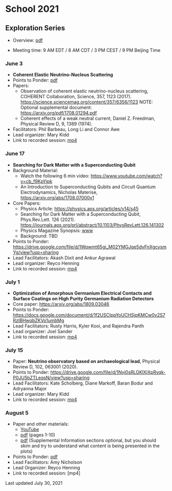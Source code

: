# School 2021

## Exploration Series

- Overview: [pdf](https://drive.google.com/uc?id=1GweH-ZcilGQiPIrHUoUx-BsFVf6vNArS)

- Meeting time: 9 AM EDT / 8 AM CDT / 3 PM CEST / 9 PM Beijing Time

### June 3
- <b>Coherent Elastic Neutrino-Nucleus Scattering</b>
- Points to Ponder: [pdf](https://drive.google.com/file/d/1Wqwmt65gi_M02YMGJqe5dvFnXgcysmYg/view?usp=sharing)
- Papers: 
  - Observation of coherent elastic neutrino-nucleus scattering, COHERENT Collaboration, Science, 357, 1123 (2017). https://science.sciencemag.org/content/357/6356/1123 NOTE:  Optional supplemental document:  https://arxiv.org/pdf/1708.01294.pdf
  - Coherent effects of a weak neutral current, Daniel Z. Freedman, Physical Review D, 9, 1389 (1974).
- Facilitators: Phil Barbeau, Long Li and Connor Awe
- Lead organizer: Mary Kidd
- Link to recorded session:  [mp4](https://drive.google.com/file/d/1UG0QK7yIFDsSL6eOgfjpP6mhPHhgsJLy/view?usp=sharing)

### June 17
- <b>Searching for Dark Matter with a Superconducting Qubit</b>
- Background Material:
  - Watch the following 6 min video: https://www.youtube.com/watch?v=cb_f9KpYipk
  - An Introduction to Superconducting Qubits and Circuit Quantum Electrodynamics, Nicholas Materise, https://arxiv.org/abs/1708.07000v1
- Core Papers:
  - Physics Article: https://physics.aps.org/articles/v14/s45
  - Searching for Dark Matter with a Superconducting Qubit,  Phys.Rev.Lett. 126 (2021). https://journals.aps.org/prl/abstract/10.1103/PhysRevLett.126.141302
  - Physics Magazine Synopsis: [www](https://physics.aps.org/articles/v14/s45)
  - Background: TBD   
- Points to Ponder: https://drive.google.com/file/d/1Wqwmt65gi_M02YMGJqe5dvFnXgcysmYg/view?usp=sharing
- Lead Facilitators: Akash Dixit and Ankur Agrawal
- Lead organizer: Reyco Henning
- Link to recorded session: [mp4](https://drive.google.com/file/d/1aluiSSWok4qgXkfvci_d6m0aPy_280Bq/view?usp=sharing)

### July 1
- <b>Optimization of Amorphous Germanium Electrical Contacts and Surface Coatings on High Purity Germanium Radiation Detectors</b>
- Core paper: https://arxiv.org/abs/1809.03046
- Points to Ponder: https://docs.google.com/document/d/1f2USCIppYoUCHSjpKMCw0v2S7RzIBHwqbZKVo1umbMg
- Lead Facilitators: Rusty Harris, Kyler Kooi, and Rajendra Panth
- Lead organizer: Joel Sander
- Link to recorded session:  [mp4](https://drive.google.com/file/d/1CLKYlLlMHCvXihkyp6Llp45yIdLQ6eqC/view?usp=sharing)

### July 15
- Paper: <b>Neutrino observatory based on archaeological lead</b>, Physical Review D, 102, 063001 (2020).
- Points to Ponder: https://drive.google.com/file/d/1Nyj0sRLGKlXjXpRvqk-P0JU5bZTLeqsN/view?usp=sharing
- Lead Facilitators: Kate Scholberg, Diane Markoff, Baran Bodur and Adryanna Major
- Lead organizer:  Mary Kidd
- Link to recorded session:  [mp4](https://drive.google.com/file/d/1ZkUCD6DwW_xuDYrldV4p1dEgwK-h0Mqz/view?usp=sharing)
 
### August 5
- Paper and other materials:
    - [YouTube](https://www.youtube.com/watch?v=FsN34Sm6Ldo)
    - [pdf](https://arxiv.org/pdf/1910.07961.pdf) (pages 1-10)
    - [pdf](https://arxiv.org/pdf/1805.12130.pdf) (Supplemental Information sections optional, but you should skim and try to understand what content is being presented in the plots)
- Points to Ponder: [pdf](https://drive.google.com/file/d/1mntgdSrnITNCWh_LD7KloP0yKAoKiI9x/view?usp=sharing)
- Lead Facilitators: Amy Nicholson
- Lead Organizer:  Reyco Henning
- Link to recorded session:  [mp4]

Last updated July 30, 2021
